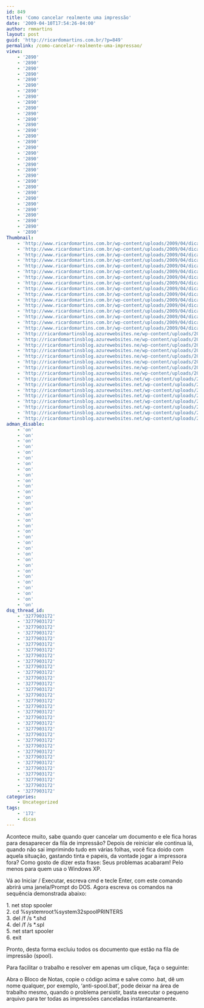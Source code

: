 ```yaml
---
id: 849
title: 'Como cancelar realmente uma impressão'
date: '2009-04-10T17:54:26-04:00'
author: rmmartins
layout: post
guid: 'http://ricardomartins.com.br/?p=849'
permalink: /como-cancelar-realmente-uma-impressao/
views:
    - '2890'
    - '2890'
    - '2890'
    - '2890'
    - '2890'
    - '2890'
    - '2890'
    - '2890'
    - '2890'
    - '2890'
    - '2890'
    - '2890'
    - '2890'
    - '2890'
    - '2890'
    - '2890'
    - '2890'
    - '2890'
    - '2890'
    - '2890'
    - '2890'
    - '2890'
    - '2890'
    - '2890'
    - '2890'
    - '2890'
    - '2890'
    - '2890'
    - '2890'
    - '2890'
    - '2890'
    - '2890'
Thumbnail:
    - 'http://www.ricardomartins.com.br/wp-content/uploads/2009/04/dica.jpg'
    - 'http://www.ricardomartins.com.br/wp-content/uploads/2009/04/dica.jpg'
    - 'http://www.ricardomartins.com.br/wp-content/uploads/2009/04/dica.jpg'
    - 'http://www.ricardomartins.com.br/wp-content/uploads/2009/04/dica.jpg'
    - 'http://www.ricardomartins.com.br/wp-content/uploads/2009/04/dica.jpg'
    - 'http://www.ricardomartins.com.br/wp-content/uploads/2009/04/dica.jpg'
    - 'http://www.ricardomartins.com.br/wp-content/uploads/2009/04/dica.jpg'
    - 'http://www.ricardomartins.com.br/wp-content/uploads/2009/04/dica.jpg'
    - 'http://www.ricardomartins.com.br/wp-content/uploads/2009/04/dica.jpg'
    - 'http://www.ricardomartins.com.br/wp-content/uploads/2009/04/dica.jpg'
    - 'http://www.ricardomartins.com.br/wp-content/uploads/2009/04/dica.jpg'
    - 'http://www.ricardomartins.com.br/wp-content/uploads/2009/04/dica.jpg'
    - 'http://www.ricardomartins.com.br/wp-content/uploads/2009/04/dica.jpg'
    - 'http://www.ricardomartins.com.br/wp-content/uploads/2009/04/dica.jpg'
    - 'http://www.ricardomartins.com.br/wp-content/uploads/2009/04/dica.jpg'
    - 'http://www.ricardomartins.com.br/wp-content/uploads/2009/04/dica.jpg'
    - 'http://ricardomartinsblog.azurewebsites.ne/wp-content/uploads/2009/04/dica.jpg'
    - 'http://ricardomartinsblog.azurewebsites.ne/wp-content/uploads/2009/04/dica.jpg'
    - 'http://ricardomartinsblog.azurewebsites.ne/wp-content/uploads/2009/04/dica.jpg'
    - 'http://ricardomartinsblog.azurewebsites.ne/wp-content/uploads/2009/04/dica.jpg'
    - 'http://ricardomartinsblog.azurewebsites.ne/wp-content/uploads/2009/04/dica.jpg'
    - 'http://ricardomartinsblog.azurewebsites.ne/wp-content/uploads/2009/04/dica.jpg'
    - 'http://ricardomartinsblog.azurewebsites.ne/wp-content/uploads/2009/04/dica.jpg'
    - 'http://ricardomartinsblog.azurewebsites.ne/wp-content/uploads/2009/04/dica.jpg'
    - 'http://ricardomartinsblog.azurewebsites.net/wp-content/uploads/2009/04/dica.jpg'
    - 'http://ricardomartinsblog.azurewebsites.net/wp-content/uploads/2009/04/dica.jpg'
    - 'http://ricardomartinsblog.azurewebsites.net/wp-content/uploads/2009/04/dica.jpg'
    - 'http://ricardomartinsblog.azurewebsites.net/wp-content/uploads/2009/04/dica.jpg'
    - 'http://ricardomartinsblog.azurewebsites.net/wp-content/uploads/2009/04/dica.jpg'
    - 'http://ricardomartinsblog.azurewebsites.net/wp-content/uploads/2009/04/dica.jpg'
    - 'http://ricardomartinsblog.azurewebsites.net/wp-content/uploads/2009/04/dica.jpg'
    - 'http://ricardomartinsblog.azurewebsites.net/wp-content/uploads/2009/04/dica.jpg'
adman_disable:
    - 'on'
    - 'on'
    - 'on'
    - 'on'
    - 'on'
    - 'on'
    - 'on'
    - 'on'
    - 'on'
    - 'on'
    - 'on'
    - 'on'
    - 'on'
    - 'on'
    - 'on'
    - 'on'
    - 'on'
    - 'on'
    - 'on'
    - 'on'
    - 'on'
    - 'on'
    - 'on'
    - 'on'
    - 'on'
    - 'on'
    - 'on'
    - 'on'
    - 'on'
    - 'on'
    - 'on'
    - 'on'
dsq_thread_id:
    - '3277903172'
    - '3277903172'
    - '3277903172'
    - '3277903172'
    - '3277903172'
    - '3277903172'
    - '3277903172'
    - '3277903172'
    - '3277903172'
    - '3277903172'
    - '3277903172'
    - '3277903172'
    - '3277903172'
    - '3277903172'
    - '3277903172'
    - '3277903172'
    - '3277903172'
    - '3277903172'
    - '3277903172'
    - '3277903172'
    - '3277903172'
    - '3277903172'
    - '3277903172'
    - '3277903172'
    - '3277903172'
    - '3277903172'
    - '3277903172'
    - '3277903172'
    - '3277903172'
    - '3277903172'
    - '3277903172'
    - '3277903172'
categories:
    - Uncategorized
tags:
    - '172'
    - dicas
---
```


<div class="snap_preview">Acontece muito, sabe quando quer cancelar um documento e ele fica horas para desaparecer da fila de impressão? Depois de reiniciar ele continua lá, quando não sai imprimindo tudo em várias folhas, você fica doido com aquela situação, gastando tinta e papeis, da vontade jogar a impressora fora? Como gosto de dizer esta frase: Seus problemas acabaram! Pelo menos para quem usa o Windows XP.

Vá ao Iniciar / Executar, escreva cmd e tecle Enter, com este comando abrirá uma janela/Prompt do DOS. Agora escreva os comandos na sequência demonstrada abaixo:

1\. net stop spooler  
2\. cd %systemroot%system32spoolPRINTERS  
3\. del /f /s \*.shd  
4\. del /f /s \*.spl  
5\. net start spooler  
6\. exit

Pronto, desta forma excluiu todos os documento que estão na fila de impressão (spool).

Para facilitar o trabalho e resolver em apenas um clique, faça o seguinte:

Abra o Bloco de Notas, copie o código acima e salve como .bat, dê um nome qualquer, por exemplo, ‘anti-spool.bat’, pode deixar na área de trabalho mesmo, quando o problema persistir, basta executar o pequeno arquivo para ter todas as impressões canceladas instantaneamente.

</div>